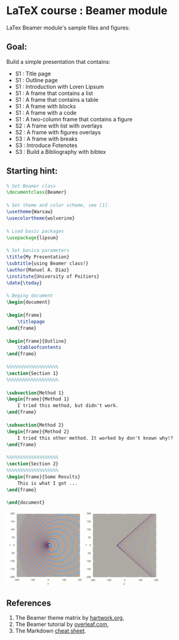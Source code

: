 # LaTeX course : Beamer module
LaTex Beamer module's sample files and figures:

## Goal:
Build a simple presentation that contains:
- S1 : Title page
- S1 : Outline page
- S1 : Introduction with Loren Lipsum
- S1 : A frame that contains a list
- S1 : A frame that contains a table
- S1 : A frame with blocks
- S1 : A frame with a code
- S1 : A two-column frame that contains a figure
- S2 : A frame with list with overlays
- S2 : A frame with figures overlays
- S3 : A frame with breaks
- S3 : Introduce Fotenotes
- S3 : Build a Bibliography with bibtex

## Starting hint:
```latex
% Set Beamer class
\documentclass{Beamer}

% Set theme and color scheme, see [1].
\usetheme{Warsaw}
\usecolortheme{wolverine}

% Load basic packages
\usepackage{lipsum}

% Set basica parameters
\title{My Presentation}
\subtitle{using Beamer class!}
\author{Manuel A. Diaz}
\institute{University of Poitiers}
\date{\today}

% Beging document
\begin{document}

\begin{frame}
    \titlepage
\end{frame}

\begin{frame}{Outline}
    \tableofcontents
\end{frame}

%%%%%%%%%%%%%%%%%%%
\section{Section 1}
%%%%%%%%%%%%%%%%%%%

\subsection{Method 1}
\begin{frame}{Method 1}
    I tried this method, but didn't work.
\end{frame}

\subsection{Method 2}
\begin{frame}{Method 2}
    I tried this other method. It worked by don't known why!?
\end{frame}

%%%%%%%%%%%%%%%%%%%
\section{Section 2}
%%%%%%%%%%%%%%%%%%%
\begin{frame}{Some Results}
    This is what I got ...
\end{frame}

\end{document}
```

<img src="./figures/Mach03.png" alt="Subsonic Monopole" width="200"/>
<img src="./figures/Mach12.png" alt="Supersonic Monopole" width="197"/>

## References
1. The Beamer theme matrix by [hartwork.org](https://hartwork.org/beamer-theme-matrix/),
2. The Beamer tutorial by [overleaf.com](https://www.overleaf.com/learn/latex/Beamer_Presentations%3A_A_Tutorial_for_Beginners_(Part_1)—Getting_Started),
3. The Markdown [cheat sheet](https://www.markdownguide.org/cheat-sheet/).